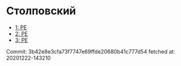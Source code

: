 # Столповский
- [1: PE](1.md)
- [2: PE](2.md)
- [3: PE](3.md)

Commit: 3b42e8e3cfa73f7747e69ffde20680b41c777d54
 fetched at: 20201222-143210
